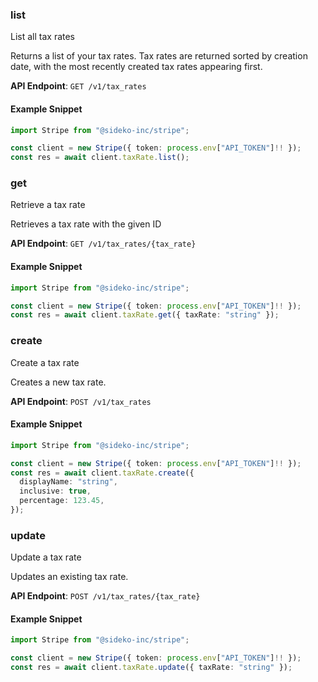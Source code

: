 
### list <a name="list"></a>
List all tax rates

<p>Returns a list of your tax rates. Tax rates are returned sorted by creation date, with the most recently created tax rates appearing first.</p>

**API Endpoint**: `GET /v1/tax_rates`

#### Example Snippet

```typescript
import Stripe from "@sideko-inc/stripe";

const client = new Stripe({ token: process.env["API_TOKEN"]!! });
const res = await client.taxRate.list();
```

### get <a name="get"></a>
Retrieve a tax rate

<p>Retrieves a tax rate with the given ID</p>

**API Endpoint**: `GET /v1/tax_rates/{tax_rate}`

#### Example Snippet

```typescript
import Stripe from "@sideko-inc/stripe";

const client = new Stripe({ token: process.env["API_TOKEN"]!! });
const res = await client.taxRate.get({ taxRate: "string" });
```

### create <a name="create"></a>
Create a tax rate

<p>Creates a new tax rate.</p>

**API Endpoint**: `POST /v1/tax_rates`

#### Example Snippet

```typescript
import Stripe from "@sideko-inc/stripe";

const client = new Stripe({ token: process.env["API_TOKEN"]!! });
const res = await client.taxRate.create({
  displayName: "string",
  inclusive: true,
  percentage: 123.45,
});
```

### update <a name="update"></a>
Update a tax rate

<p>Updates an existing tax rate.</p>

**API Endpoint**: `POST /v1/tax_rates/{tax_rate}`

#### Example Snippet

```typescript
import Stripe from "@sideko-inc/stripe";

const client = new Stripe({ token: process.env["API_TOKEN"]!! });
const res = await client.taxRate.update({ taxRate: "string" });
```
